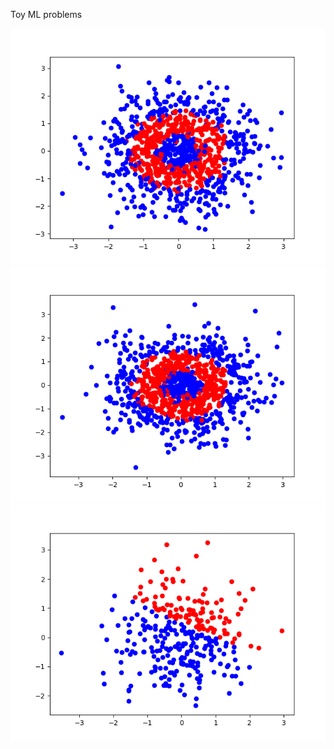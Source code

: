 Toy ML problems

![A simple classificaiton problem](miscToyProblems/data/disk_train.png)
![A simple classificaiton problem](miscToyProblems/data/disk_test.png)
![A simple classificaiton problem](miscToyProblems/data/linear.png)

